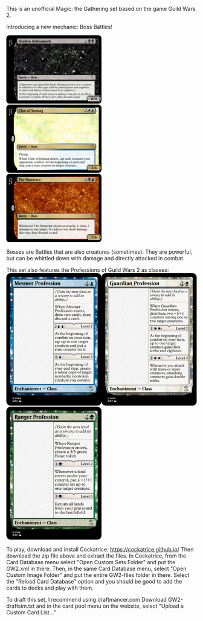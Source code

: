 This is an unofficial Magic: the Gathering set based on the game Guild Wars 2.

Introducing a new mechanic: Boss Battles!

<img src="https://raw.githubusercontent.com/ploycrumb/MTG-GW2/refs/heads/main/Card_Images/Shadow%20Beheamoth.png" width=50% height=50%> <img src="https://raw.githubusercontent.com/ploycrumb/MTG-GW2/refs/heads/main/Card_Images/Claw%20of%20Jormag.png" width=50% height=50%> <img src="https://raw.githubusercontent.com/ploycrumb/MTG-GW2/refs/heads/main/Card_Images/The%20Shatterer.png" width=50% height=50%>

Bosses are Battles that are also creatures (sometimes). They are powerful, but can be whittled down with damage and directly attacked in combat.


This set also features the Professions of Guild Wars 2 as classes:
<img src="https://raw.githubusercontent.com/ploycrumb/MTG-GW2/refs/heads/main/Card_Images/Mesmer%20Profession.png" width=50% height=50%><img src="https://raw.githubusercontent.com/ploycrumb/MTG-GW2/refs/heads/main/Card_Images/Guardian%20Profession.png" width=50% height=50%><img src="https://raw.githubusercontent.com/ploycrumb/MTG-GW2/refs/heads/main/Card_Images/Ranger%20Profession.png" width=50% height=50%>



To play, download and install Cockatrice: https://cockatrice.github.io/
Then download the zip file above and extract the files.
In Cockatrice, from the Card Database menu select "Open Custom Sets Folder" and put the GW2.xml in there.
Then, in the same Card Database menu, select "Open Custom Image Folder" and put the entire GW2-files folder in there.
Select the "Reload Card Database" option and you should be good to add the cards to decks and play with them.

To draft this set, I recommend using draftmancer.com
Download GW2-draftsim.txt and in the card pool menu on the website, select "Upload a Custom Card List..."

